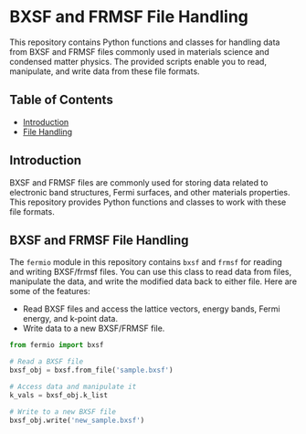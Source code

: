 # BXSF and FRMSF File Handling

This repository contains Python functions and classes for handling data from BXSF and FRMSF files commonly used in materials science and condensed matter physics. The provided scripts enable you to read, manipulate, and write data from these file formats.

## Table of Contents

- [Introduction](#introduction)
- [File Handling](#bxsf-file-handling)

## Introduction

BXSF and FRMSF files are commonly used for storing data related to electronic band structures, Fermi surfaces, and other materials properties. This repository provides Python functions and classes to work with these file formats.

## BXSF and FRMSF File Handling

The `fermio` module in this repository contains `bxsf` and `frmsf` for reading and writing BXSF/frmsf files. You can use this class to read data from files, manipulate the data, and write the modified data back to either file. Here are some of the features:

- Read BXSF files and access the lattice vectors, energy bands, Fermi energy, and k-point data.
- Write data to a new BXSF/FRMSF file.

```python
from fermio import bxsf

# Read a BXSF file
bxsf_obj = bxsf.from_file('sample.bxsf')

# Access data and manipulate it
k_vals = bxsf_obj.k_list

# Write to a new BXSF file
bxsf_obj.write('new_sample.bxsf')
